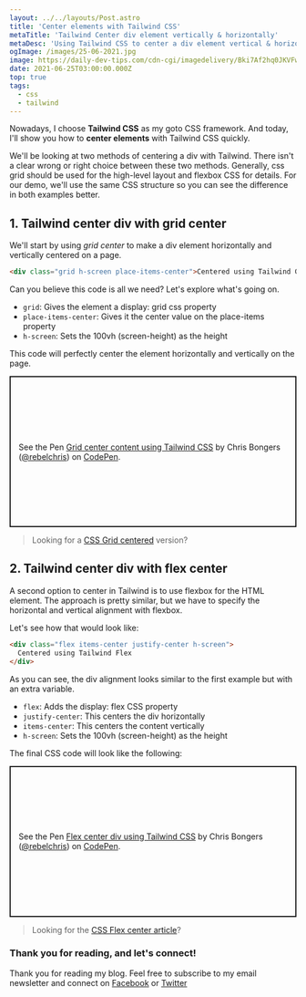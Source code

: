 ```yaml
---
layout: ../../layouts/Post.astro
title: 'Center elements with Tailwind CSS'
metaTitle: 'Tailwind Center div element vertically & horizontally'
metaDesc: 'Using Tailwind CSS to center a div element vertical & horizontal with flexbox or CSS grid allignment.'
ogImage: /images/25-06-2021.jpg
image: https://daily-dev-tips.com/cdn-cgi/imagedelivery/Bki7Af2hq0JKVFw1XYYMQg/7debb9c6-2996-44d6-fe31-25ccc58c1200
date: 2021-06-25T03:00:00.000Z
top: true
tags:
  - css
  - tailwind
---
```


Nowadays, I choose **Tailwind CSS** as my goto CSS framework.
And today, I'll show you how to **center elements** with Tailwind CSS quickly.

We'll be looking at two methods of centering a div with Tailwind.
There isn't a clear wrong or right choice between these two methods. Generally, css grid should be used for the high-level layout and flexbox CSS for details.
For our demo, we'll use the same CSS structure so you can see the difference in both examples better.

## 1. Tailwind center div with grid center

We'll start by using _grid center_ to make a div element horizontally and vertically centered on a page.

```html
<div class="grid h-screen place-items-center">Centered using Tailwind Grid</div>
```

Can you believe this code is all we need?
Let's explore what's going on.

- `grid`: Gives the element a display: grid css property
- `place-items-center`: Gives it the center value on the place-items property
- `h-screen`: Sets the 100vh (screen-height) as the height

This code will perfectly center the element horizontally and vertically on the page.

<p class="codepen" data-height="265" data-theme-id="dark" data-default-tab="html,result" data-user="rebelchris" data-slug-hash="xxqeQRJ" style="height: 265px; box-sizing: border-box; display: flex; align-items: center; justify-content: center; border: 2px solid; margin: 1em 0; padding: 1em;" data-pen-title="Grid center using Tailwind CSS">
  <span>See the Pen <a href="https://codepen.io/rebelchris/pen/xxqeQRJ">
  Grid center content using Tailwind CSS</a> by Chris Bongers (<a href="https://codepen.io/rebelchris">@rebelchris</a>)
  on <a href="https://codepen.io">CodePen</a>.</span>
</p>
<script async src="https://cpwebassets.codepen.io/assets/embed/ei.js"></script>

> Looking for a [CSS Grid centered](https://daily-dev-tips.com/posts/css-grid-most-easy-center-vertical-and-horizontal/) version?

## 2. Tailwind center div with flex center

A second option to center in Tailwind is to use flexbox for the HTML element.
The approach is pretty similar, but we have to specify the horizontal and vertical alignment with flexbox.

Let's see how that would look like:

```html
<div class="flex items-center justify-center h-screen">
  Centered using Tailwind Flex
</div>
```

As you can see, the div alignment looks similar to the first example but with an extra variable.

- `flex`: Adds the display: flex CSS property
- `justify-center`: This centers the div horizontally
- `items-center`: This centers the content vertically
- `h-screen`: Sets the 100vh (screen-height) as the height

The final CSS code will look like the following:

<p class="codepen" data-height="265" data-theme-id="dark" data-default-tab="html,result" data-user="rebelchris" data-slug-hash="WNpWYpG" style="height: 265px; box-sizing: border-box; display: flex; align-items: center; justify-content: center; border: 2px solid; margin: 1em 0; padding: 1em;" data-pen-title="Flex center using Tailwind CSS">
  <span>See the Pen <a href="https://codepen.io/rebelchris/pen/WNpWYpG">
  Flex center div using Tailwind CSS</a> by Chris Bongers (<a href="https://codepen.io/rebelchris">@rebelchris</a>)
  on <a href="https://codepen.io">CodePen</a>.</span>
</p>
<script async src="https://cpwebassets.codepen.io/assets/embed/ei.js"></script>

> Looking for the [CSS Flex center article](https://daily-dev-tips.com/posts/css-flexbox-most-easy-center-vertical-and-horizontal/)?

### Thank you for reading, and let's connect!

Thank you for reading my blog. Feel free to subscribe to my email newsletter and connect on [Facebook](https://www.facebook.com/DailyDevTipsBlog) or [Twitter](https://twitter.com/DailyDevTips1)
